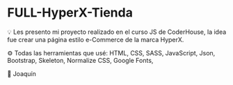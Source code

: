 # FULL-HyperX-Tienda
💡 Les presento mi proyecto realizado en el curso JS de CoderHouse, la idea fue crear una página estilo e-Commerce de la marca HyperX.

⚙️ Todas las herramientas que usé: HTML, CSS, SASS, JavaScript, Json, Bootstrap, Skeleton, Normalize CSS, Google Fonts, 

🧠 Joaquín
